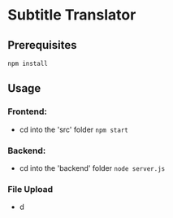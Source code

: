 # Subtitle Translator

## Prerequisites

`npm install`

## Usage

### Frontend:

- cd into the 'src' folder
  `npm start`

### Backend:

- cd into the 'backend' folder
  `node server.js`

### File Upload

- d
